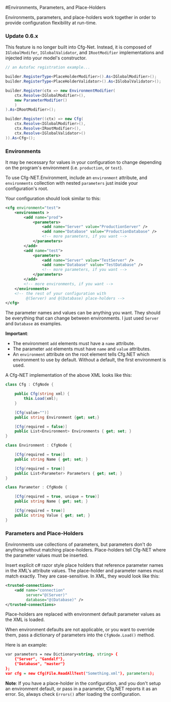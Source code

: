 #Environments, Parameters, and Place-Holders

Environments, parameters, and place-holders work together in order
to provide configuration flexibility at run-time.

### Update 0.6.x
This feature is no longer built into Cfg-Net. 
Instead, it is composed of `IGlobalModifer`, 
`IGlobalValidator`, and `IRootModifier` implementations 
and injected into your model's constructor.

```csharp
// an Autofac registration example...

builder.RegisterType<PlaceHolderModifier>().As<IGlobalModifier>();
builder.RegisterType<PlaceHolderValidator>().As<IGlobalValidator>();

builder.Register(ctx => new EnvironmentModifier(
    ctx.Resolve<IGlobalModifier>(), 
    new ParameterModifier()
    )
).As<IRootModifier>();

builder.Register((ctx) => new Cfg(
    ctx.Resolve<IGlobalModifier>(),
    ctx.Resolve<IRootModifier>(),
    ctx.Resolve<IGlobalValidator>()
)).As<Cfg>();
```

### Environments
It may be necessary for values in your configuration to
change depending on the program's environment (i.e. `production`, or `test`).

To use Cfg-NET.Environment, include an `environment` attribute, 
and `environments` collection with nested `parameters` 
just inside your configuration's root.

Your configuration should look similar to this:

```xml
<cfg environment="test">
    <environments >
        <add name="prod">
            <parameters>
                <add name="Server" value="ProductionServer" />
                <add name="Database" value="ProductionDatabase" />
                <!-- more parameters, if you want -->
            </parameters>
        </add>
        <add name="test">
            <parameters>
                <add name="Server" value="TestServer" />
                <add name="Database" value="TestDatabase" />
                <!-- more parameters, if you want -->
            </parameters>
        </add>
        <!-- more environments, if you want -->
    </environments>
    <!-- the rest of your configuration with 
         @(Server) and @(Database) place-holders -->
</cfg>
```

The parameter names and values can be anything you want.
They should be everything that can change between environments.
I just used `Server` and `Database` as examples.

**Important**:  

* The environment `add` elements must have a `name` attribute.
* The parameter `add` elements must have `name` and `value` attributes.
* An `environment` attribute on the root element tells Cfg.NET which
environment to use by default. Without a default, the first 
environment is used.

A Cfg-NET implementation of the above XML looks like this:

```csharp
class Cfg : CfgNode {

    public Cfg(string xml) {
        this.Load(xml);
    }

    [Cfg(value="")]
    public string Environment {get; set;}

    [Cfg(required = false)]
    public List<Environment> Environments { get; set; }
}

class Environment : CfgNode {

    [Cfg(required = true)]
    public string Name { get; set; }

    [Cfg(required = true)]
    public List<Parameter> Parameters { get; set; }
}

class Parameter : CfgNode {

    [Cfg(required = true, unique = true)]
    public string Name { get; set; }

    [Cfg(required = true)]
    public string Value { get; set; }
}
```

### Parameters and Place-Holders
Environments use collections of parameters, but parameters don't do anything
without matching place-holders. Place-holders tell Cfg-NET where the parameter
values must be inserted.

Insert explicit c# razor style place holders that reference parameter names in
the XML's attribute values. The place-holder and parameter names must match
exactly.  They are case-sensitive. In XML, they would look like this:

```xml
<trusted-connections>
    <add name="connection" 
         server="@(Server)" 
         database="@(Database)" />
</trusted-connections>
```

Place-holders are replaced with environment default parameter values as the XML is loaded.

When environment defaults are not applicable,
or you want to override them, pass a dictionary
of parameters into the `CfgNode.Load()` method.

Here is an example:

```xml
var parameters = new Dictionary<string, string> {
    {"Server", "Gandalf"},
    {"Database", "master"}
};
var cfg = new Cfg(File.ReadAllText("Something.xml"), parameters);
```

**Note**: If you have a place-holder in the configuration,
and you don't setup an environment default, or pass in a parameter, Cfg.NET
reports it as an error. So, always check `Errors()` after loading 
the configuration.